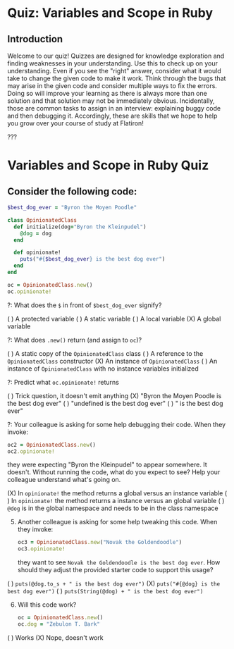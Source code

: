# Quiz: Variables and Scope in Ruby

## Introduction

Welcome to our quiz! Quizzes are designed for knowledge exploration and finding
weaknesses in your understanding. Use this to check up on your understanding.
Even if you see the "right" answer, consider what it would take to change the
given code to make it work. Think through the bugs that may arise in the given
code and consider multiple ways to fix the errors. Doing so will improve your
learning as there is always more than one solution and that solution may not be
immediately obvious. Incidentally, those are common tasks to assign in an
interview: explaining buggy code and then debugging it. Accordingly, these are
skills that we hope to help you grow over your course of study at Flatiron!

???

# Variables and Scope in Ruby Quiz

## Consider the following code:

```ruby
$best_dog_ever = "Byron the Moyen Poodle"

class OpinionatedClass
  def initialize(dog="Byron the Kleinpudel")
    @dog = dog
  end

  def opinionate!
    puts("#{$best_dog_ever} is the best dog ever")
  end
end

oc = OpinionatedClass.new()
oc.opinionate!
```

?: What does the `$` in front of `$best_dog_ever` signify?

( ) A protected variable
( ) A static variable
( ) A local variable
(X) A global variable

?: What does `.new()` return (and assign to `oc`)?

( ) A static copy of the `OpinionatedClass` class
( ) A reference to the `OpinionatedClass` constructor
(X) An instance of `OpinionatedClass`
( ) An instance of `OpinionatedClass` with no instance variables initialized

?: Predict what `oc.opinionate!` returns

( ) Trick question, it doesn't emit anything
(X) "Byron the Moyen Poodle is the best dog ever"
( ) "undefined is the best dog ever"
( ) " is the best dog ever"

?: Your colleague is asking for some help debugging their code. When they
   invoke:

   ```ruby
   oc2 = OpinionatedClass.new()
   oc2.opinionate!
   ```

   they were expecting "Byron the Kleinpudel" to appear somewhere. It doesn't.
   Without running the code, what do you expect to see? Help your colleague
   understand what's going on.

(X) In `opinionate!` the method returns a global versus an instance variable
( ) In `opinionate!` the method returns a instance versus an global variable
( ) `@dog` is in the global namespace and needs to be in the class namespace


5. Another colleague is asking for some help tweaking this code. When they
   invoke:
   ```ruby
   oc3 = OpinionatedClass.new("Novak the Goldendoodle")
   oc3.opinionate!
   ```

   they want to see `Novak the Goldendoodle is the best dog ever`. How should they
   adjust the provided starter code to support this usage?

( ) `puts(@dog.to_s + " is the best dog ever")`
(X) `puts("#{@dog} is the best dog ever")`
( ) `puts(String(@dog) + " is the best dog ever")`

6. Will this code work?

   ```ruby
   oc = OpinionatedClass.new()
   oc.dog = "Zebulon T. Bark"
   ```

( ) Works
(X) Nope, doesn't work
